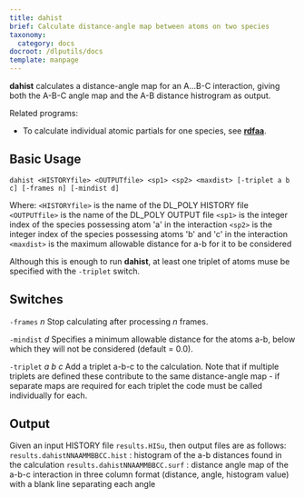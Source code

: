 ```yaml
---
title: dahist
brief: Calculate distance-angle map between atoms on two species
taxonomy:
  category: docs
docroot: /dlputils/docs
template: manpage
---
```


**dahist** calculates a distance-angle map for an A...B-C interaction, giving both the A-B-C angle map and the A-B distance histrogram as output.

Related programs:
+ To calculate individual atomic partials for one species, see [**rdfaa**](/dlputils/docs/rdfaa).

## Basic Usage

```
dahist <HISTORYfile> <OUTPUTfile> <sp1> <sp2> <maxdist> [-triplet a b c] [-frames n] [-mindist d]
```

Where:
`<HISTORYfile>` is the name of the DL_POLY HISTORY file
`<OUTPUTfile>` is the name of the DL_POLY OUTPUT file
`<sp1>` is the integer index of the species possessing atom 'a' in the interaction
`<sp2>` is the integer index of the species possessing atoms 'b' and 'c' in the interaction
`<maxdist>` is the maximum allowable distance for a-b for it to be considered

Although this is enough to run **dahist**, at least one triplet of atoms muse be specified with the `-triplet` switch.

## Switches

`-frames` _n_
Stop calculating after processing _n_ frames.

`-mindist` _d_
Specifies a minimum allowable distance for the atoms a-b, below which they will not be considered (default = 0.0).

`-triplet` _a_ _b_ _c_
Add a triplet a-b-c to the calculation. Note that if multiple triplets are defined these contribute to the same distance-angle map - if separate maps are required for each triplet the code must be called individually for each.

## Output <a id="output"></a>

Given an input HISTORY file `results.HISu`, then output files are as follows:
`results.dahistNNAAMMBBCC.hist` : histogram of the a-b distances found in the calculation
`results.dahistNNAAMMBBCC.surf` : distance angle map of the a-b-c interaction in three column format (distance, angle, histogram value) with a blank line separating each angle

